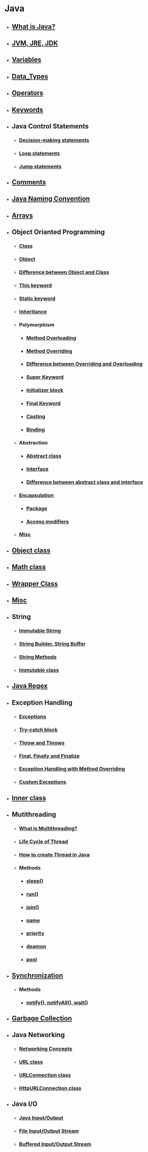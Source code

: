 # Java
- ## [What is Java?](What_is_Java/README.md)
 
- ## [JVM, JRE, JDK](JVM_JRE_JDK/README.md)

- ## [Variables](Variables/README.md)

- ## [Data_Types](Data_Types/README.md)

- ## [Operators](Operators/README.md)

- ## [Keywords](Keywords/README.md)

- ## Java Control Statements
   - ### [Decision-making statements](Control_Statements/Decision_Making_Statements/README.md)
   - ### [Loop statements](Control_Statements/Loop_Statements/README.md)
   - ### [Jump statements](Control_Statements/Jump_Statements/README.md) 

- ## [Comments](Comments/README.md)
 
- ## [Java Naming Convention](Convention/README.md)

- ## [Arrays](Arrays/README.md)

- ## Object Orianted Programming
   - ### [Class](OOP/Class/README.md)
   - ### [Object](OOP/Object/README.md)
   - ### [Difference between Object and Class](OOP/Difference/README.md)
   - ### [This keyword](OOP/This_Keyword/README.md)
   - ### [Static keyword](OOP/Static/README.md)
   - ### [Inheritance](OOP/Inheritance/README.md)
   - ### Polymorphism
     - ### [Method Overloading](Polymorphism/Method_Overloading//README.md)
     - ### [Method Overriding](Polymorphism/Method_Overriding/README.md)
     - ### [Difference between Overriding and Overloading](Polymorphism/Difference/README.md)
     - ### [Super Keyword](Polymorphism/Super_Keyword/README.md)
     - ### [Initializer block](Polymorphism/Initializer_Block/README.md)
     - ### [Final Keyword](Polymorphism/Final_Keyword/README.md)
     - ### [Casting](Polymorphism/Casting/README.md)
     - ### [Binding](Polymorphism/Binding/README.md)

   - ### Abstraction
     - ### [Abstract class](OOP/Abstraction/Abstract_Class/README.md)
     - ### [Interface](OOP/Abstraction/Interface/README.md)
     - ### [Difference between abstract class and interface](OOP/Abstraction/Difference/README.md)
   
   - ### [Encapsulation](OOP/Encapsulation/Encapsulation/README.md)
     - ### [Package](OOP/Encapsulation/Package/README.md)
     - ### [Access modifiers](OOP/Encapsulation/Access_Modifiers/README.md)
   - ### [Misc](OOP/Misc/README.md)

- ## [Object class](Object_Class/README.md)
- ## [Math class](Math/README.md)
- ## [Wrapper Class](Wrapper_Class/README.md)
- ## [Misc](Misc/README.md)

- ## String
   - ### [Immutable String](String/Immutable_String/README.md)
   - ### [String Builder, String Buffer](String/Builder/README.md)
   - ### [String Methods](String/Methods/README.md)
   - ### [Immutable class](String/Buffer/README.md)
- ## [Java Regex](Regex/README.md)

- ## Exception Handling
   - ### [Exceptions](Exception/Exceptions/README.md)
   - ### [Try-catch block](Exception/Try_catch/README.md)
   - ### [Throw and Throws](Exception/Throw/README.md)
   - ### [Final, Finally and Finalize](Exception/fff/README.md)
   - ### [Exception Handling with Method Overriding](Exception/Overriding/README.md)
   - ### [Custom Exceptions](Exception/Custom/README.md)
- ## [Inner class](Inner_class/README.md)

- ## Mutithreading
   - ### [What is Multithreading?](Multithreading/What_is_multithreading/README.md)
   - ### [Life Cycle of Thread](Multithreading/Cycle/README.md)
   - ### [How to create Thread in Java](Multithreading/Create/README.md)
   - ### Methods
     - ### [sleep()](Multithreading/Methods/Sleep/README.md)
     - ### [run()](Multithreading/Methods/Run/README.md)
     - ### [join()](Multithreading/Methods/Join/README.md)
     - ### [name](Multithreading/Methods/Name/README.md)
     - ### [priority](Multithreading/Priority/README.md)
     - ### [deamon](Multithreading/Deamon/README.md)
     - ### [pool](Multithreading/Pool/README.md)
- ## [Synchronization](Synchronization/README.md)
   - ### Methods
     - ### [notify(), notifyAll(), wait()](Synchronization/Methods/README.md)
- ## [Garbage Collection](GC/README.md)

- ## Java Networking
   - ### [Networking Concepts](Network/Consept/README.md)
   - ### [URL class](Network/URL/README.md)
   - ### [URLConnection class](Network/Connection/README.md)
   - ### [HttpURLConnection class](Network/HTTP/README.md)
 
- ## Java I/O
   - ### [Java Input/Output](IO/JavaIO/README.md)
   - ### [File Input/Output Stream](IO/FileIOStream/README.md)
   - ### [Buffered Input/Output Stream](IO/BufferedIOStream/README.md)
